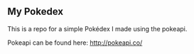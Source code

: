 ## My Pokedex
This is a repo for a simple Pokédex I made using the pokeapi.

Pokeapi can be found here:
http://pokeapi.co/
